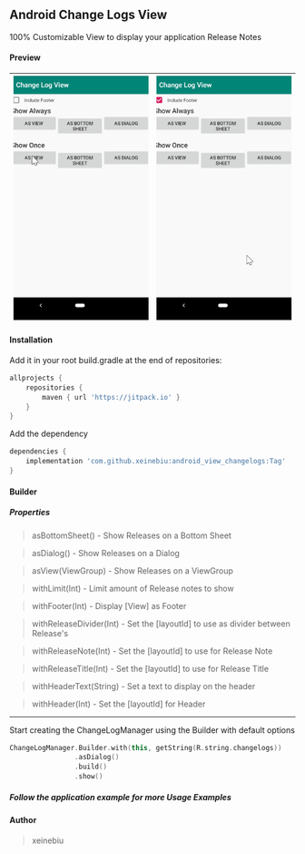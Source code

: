 ## Android Change Logs View
100% Customizable View to display your application Release Notes

#### Preview

| ![](docs/showAlways.gif) | ![](docs/showAlwaysWithFooter.gif) |
| ------------- | ------------- |

#### Installation
Add it in your root build.gradle at the end of repositories:
````groovy
allprojects {
	repositories {
		maven { url 'https://jitpack.io' }
	}
}
````
Add the dependency
````groovy
dependencies {
    implementation 'com.github.xeinebiu:android_view_changelogs:Tag'
}
````

#### Builder

##### Properties
> asBottomSheet() - Show Releases on a Bottom Sheet

> asDialog() - Show Releases on a Dialog

> asView(ViewGroup) - Show Releases on a ViewGroup

> withLimit(Int) - Limit amount of Release notes to show

> withFooter(Int) - Display [View] as Footer

> withReleaseDivider(Int) - Set the [layoutId] to use as divider between Release's

> withReleaseNote(Int) - Set the [layoutId] to use for Release Note

> withReleaseTitle(Int) - Set the [layoutId] to use for Release Title

> withHeaderText(String) - Set a text to display on the header

> withHeader(Int) - Set the [layoutId] for Header

----
Start creating the ChangeLogManager using the Builder with default options
````kotlin
ChangeLogManager.Builder.with(this, getString(R.string.changelogs))
                .asDialog()
                .build()
                .show()
````

##### Follow the application example for more Usage Examples

#### Author
> xeinebiu
